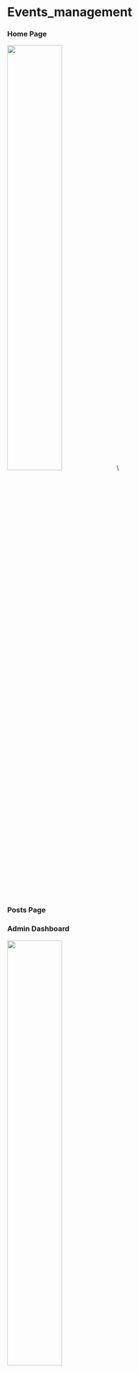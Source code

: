 # Events_management
<h3>Home Page</h3>
<img src="https://user-images.githubusercontent.com/100817261/211114237-f16cbf14-9dd9-406b-bc74-89feb0f9f9e5.png" height="50%">\
<h3>Posts Page</h3>

<h3>Admin Dashboard</h3>
<img src="https://user-images.githubusercontent.com/100817261/211114226-d3a08760-e772-436d-8aba-3bafcff1d90a.png" height="50%"/>
<h3>Login</h3>
<img src="https://user-images.githubusercontent.com/100817261/211114230-c1e4d26c-c6f0-44ea-b35f-ed63100a86eb.png" height="50%"/>
<h3>L'inscription des participants</h3>
<img src="https://user-images.githubusercontent.com/100817261/211114242-8387f30e-24e8-48b2-a835-b1e43ca31ec1.PNG" height="50%"/>

